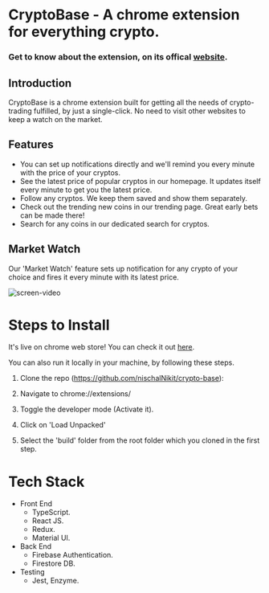 # CryptoBase - A chrome extension for everything crypto.

### Get to know about the extension, on its offical [website](https://crypto-base-landing-page.vercel.app).

## Introduction
CryptoBase is a chrome extension built for getting all the needs of crypto-trading fulfilled, by just a single-click. No need to visit other websites to keep a watch on the market.

## Features
* You can set up notifications directly and we'll remind you every minute with the price of your cryptos.
* See the latest price of popular cryptos in our homepage. It updates itself every minute to get you the latest price.
* Follow any cryptos. We keep them saved and show them separately.
* Check out the trending new coins in our trending page. Great early bets can be made there!
* Search for any coins in our dedicated search for cryptos.


## Market Watch
Our 'Market Watch' feature sets up notification for any crypto of your choice and fires it every minute with its latest price.

![screen-video](https://user-images.githubusercontent.com/45312239/133844536-705a215c-98bc-45c4-9247-064aa1d86591.gif)

# Steps to Install
It's live on chrome web store! You can check it out [here](https://chrome.google.com/webstore/detail/cryptobase/ikfflekndepjnkfemndojilpkipdonfi).

You can also run it locally in your machine, by following these steps.

1. Clone the repo (https://github.com/nischalNikit/crypto-base):

2. Navigate to chrome://extensions/

3. Toggle the developer mode (Activate it).

4. Click on 'Load Unpacked'

5. Select the 'build' folder from the root folder which you cloned in the first step.


# Tech Stack 
* Front End
  * TypeScript.
  * React JS.
  * Redux.
  * Material UI.
* Back End
  * Firebase Authentication.
  * Firestore DB.
* Testing
  * Jest, Enzyme.




